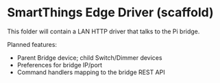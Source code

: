 # SmartThings Edge Driver (scaffold)

This folder will contain a LAN HTTP driver that talks to the Pi bridge.

Planned features:
- Parent Bridge device; child Switch/Dimmer devices
- Preferences for bridge IP/port
- Command handlers mapping to the bridge REST API
